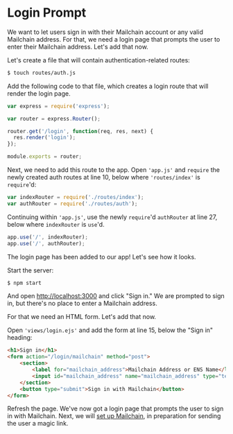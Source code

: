 # Login Prompt

We want to let users sign in with their Mailchain account or any valid Mailchain
address.  For that, we need a login page that prompts the user to enter their
Mailchain address.  Let's add that now.

Let's create a file that will contain authentication-related routes:

```sh
$ touch routes/auth.js
```

Add the following code to that file, which creates a login route that will
render the login page.

```js
var express = require('express');

var router = express.Router();

router.get('/login', function(req, res, next) {
  res.render('login');
});

module.exports = router;
```

Next, we need to add this route to the app.  Open `'app.js'` and `require` the
newly created auth routes at line 10, below where `'routes/index'` is
`require`'d:

```js
var indexRouter = require('./routes/index');
var authRouter = require('./routes/auth');
```

Continuing within `'app.js'`, use the newly `require`'d `authRouter` at line 27,
below where `indexRouter` is `use`'d.

```js
app.use('/', indexRouter);
app.use('/', authRouter);
```

The login page has been added to our app!  Let's see how it looks.

Start the server:

```sh
$ npm start
```

And open [http://localhost:3000](http://localhost:3000) and click "Sign in."  We
are prompted to sign in, but there's no place to enter a Mailchain address.

For that we need an HTML form.  Let's add that now.

Open `'views/login.ejs'` and add the form at line 15, below the "Sign in"
heading:

```html
<h1>Sign in</h1>
<form action="/login/mailchain" method="post">
	<section>
		<label for="mailchain_address">Mailchain Address or ENS Name</label>
		<input id="mailchain_address" name="mailchain_address" type="text" autocomplete="username" placeholder="...@mailchain.com or ensname.eth" required autofocus>
	</section>
	<button type="submit">Sign in with Mailchain</button>
</form>
```

Refresh the page.  We've now got a login page that prompts the user to sign in
with Mailchain.  Next, we will [set up Mailchain](../setup/), in preparation for
sending the user a magic link.
